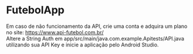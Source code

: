 # FutebolApp

Em caso de não funcionamento da API, crie uma conta e adquira um plano no site: https://www.api-futebol.com.br/ <br>
Altere a String Auth em app/src/main/java.com.example.Apitests/API.java  
utilizando sua API Key e inicie a aplicação pelo Android Studio.


